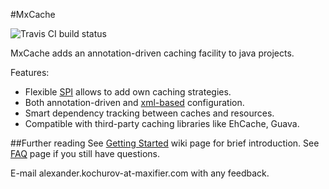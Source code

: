#MxCache

![Travis CI build status](https://travis-ci.org/akochurov/mxcache.svg?branch=master)

MxCache adds an annotation-driven caching facility to java projects.

Features:
- Flexible [SPI](https://github.com/maxifier/mxcache/wiki/Caching-strategies) allows to add own caching strategies.
- Both annotation-driven and [xml-based](https://github.com/maxifier/mxcache/wiki/XML-configuration) configuration.
- Smart dependency tracking between caches and resources.
- Compatible with third-party caching libraries like EhCache, Guava.

##Further reading
See [Getting Started](https://github.com/maxifier/mxcache/wiki/Getting-Started) wiki page for brief introduction.
See [FAQ](https://github.com/maxifier/mxcache/wiki/FAQ) page if you still have questions.

E-mail alexander.kochurov-at-maxifier.com with any feedback.